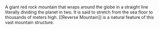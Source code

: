A giant red rock mountain that wraps around the globe in a straight line literally dividing the planet in two. It is said to stretch from the sea floor to thousands of meters high. [[Reverse Mountain]] is a natural feature of this vast mountain structure.